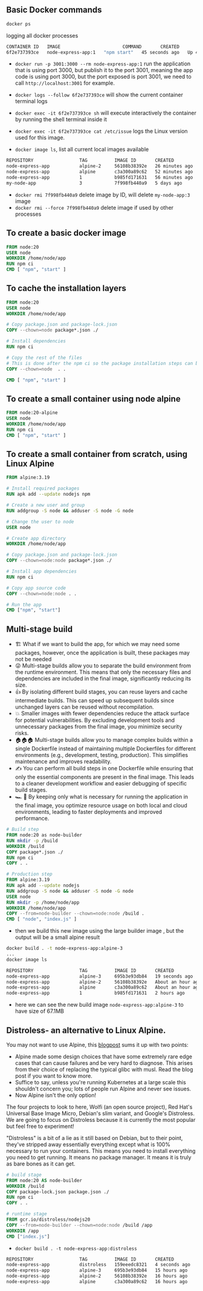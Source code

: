 ## Basic Docker commands

```sh
docker ps
```

logging all docker processes

```sh
CONTAINER ID   IMAGE                       COMMAND       CREATED          STATUS          PORTS                    NAMES
6f2e737393ce   node-express-app:1   "npm start"   45 seconds ago   Up 44 seconds   0.0.0.0:3001->3000/tcp   brave_clarke
```

- `docker run -p 3001:3000 --rm node-express-app:1` run the application that is using port 3000, but publish it to the port 3001, meaning the app code is using port 3000, but the port exposed is port 3001, we need to call `http://localhost:3001` for example.

- `docker logs --follow 6f2e737393ce` will show the current container terminal logs
- `docker exec -it 6f2e737393ce sh` will execute interactively the container by running the shell terminal inside it
- `docker exec -it 6f2e737393ce cat /etc/issue` logs the Linux version used for this image.
- `docker image ls`, list all current local images available
  
```sh
REPOSITORY                 TAG          IMAGE ID       CREATED          SIZE
node-express-app           alpine-2     56108b38392e   26 minutes ago   75.4MB
node-express-app           alpine       c3a300a89c62   52 minutes ago   135MB
node-express-app           1            b985fd171631   56 minutes ago   1.1GB
my-node-app                3            7f998fb440a9   5 days ago       1.09GB
```

- `docker rmi 7f998fb440a9` delete image by ID, will delete `my-node-app:3` image
- `docker rmi --force 7f998fb440a9` delete image if used by other processes

## To create a basic docker image

```Dockerfile
FROM node:20
USER node
WORKDIR /home/node/app
RUN npm ci
CMD [ "npm", "start" ]
```

## To cache the installation layers

```Dockerfile
FROM node:20
USER node
WORKDIR /home/node/app

# Copy package.json and package-lock.json
COPY --chown=node package*.json ./

# Install dependencies
RUN npm ci

# Copy the rest of the files
# This is done after the npm ci so the package installation steps can be cached
COPY --chown=node  . .

CMD [ "npm", "start" ]
```

## To create a small container using node alpine

```Dockerfile
FROM node:20-alpine
USER node
WORKDIR /home/node/app
RUN npm ci
CMD [ "npm", "start" ]
```
## To create a small container from scratch, using Linux Alpine

```Dockerfile
FROM alpine:3.19

# Install required packages
RUN apk add --update nodejs npm

# Create a new user and group
RUN addgroup -S node && adduser -S node -G node

# Change the user to node
USER node

# Create app directory
WORKDIR /home/node/app

# Copy package.json and package-lock.json
COPY --chown=node:node package*.json ./

# Install app dependencies
RUN npm ci

# Copy app source code
COPY --chown=node:node . .

# Run the app
CMD ["npm", "start"]
```

## Multi-stage build
- 🏗️ What if we want to build the app, for which we may need some packages, however, once the application is built, these packages may not be needed
- 😜 Multi-stage builds allow you to separate the build environment from the runtime environment. This means that only the necessary files and dependencies are included in the final image, significantly reducing its size.
- 👍 By isolating different build stages, you can reuse layers and cache intermediate builds. This can speed up subsequent builds since unchanged layers can be reused without recompilation.
- 💥 Smaller images with fewer dependencies reduce the attack surface for potential vulnerabilities. By excluding development tools and unnecessary packages from the final image, you minimize security risks.
- 🏠🏠🏠 Multi-stage builds allow you to manage complex builds within a single Dockerfile instead of maintaining multiple Dockerfiles for different environments (e.g., development, testing, production). This simplifies maintenance and improves readability.
- ✍️ You can perform all build steps in one Dockerfile while ensuring that only the essential components are present in the final image. This leads to a cleaner development workflow and easier debugging of specific build stages.
- 🏎️ 🏁 By keeping only what is necessary for running the application in the final image, you optimize resource usage on both local and cloud environments, leading to faster deployments and improved performance.

```Dockerfile
# Build step
FROM node:20 as node-builder
RUN mkdir -p /build
WORKDIR /build
COPY package*.json ./
RUN npm ci
COPY . .

# Production step
FROM alpine:3.19
RUN apk add --update nodejs
RUN addgroup -S node && adduser -S node -G node
USER node
RUN mkdir -p /home/node/app
WORKDIR /home/node/app
COPY --from=node-builder --chown=node:node /build .
CMD [ "node", "index.js" ]
```

- then we build this new image using the large builder image , but the output will be a small alpine result
```sh
docker build . -t node-express-app:alpine-3
...
docker image ls
```

```sh
REPOSITORY                 TAG          IMAGE ID       CREATED             SIZE
node-express-app           alpine-3     695b3e93db84   19 seconds ago      67.1MB
node-express-app           alpine-2     56108b38392e   About an hour ago   75.4MB
node-express-app           alpine       c3a300a89c62   About an hour ago   135MB
node-express-app           1            b985fd171631   2 hours ago         1.1GB
```

- here we can see the new build image `node-express-app:alpine-3` to have size of 67.1MB

## Distroless- an alternative to Linux Alpine.

You may not want to use Alpine, this [blogpost](https://martinheinz.dev/blog/92) sums it up with two points:
- Alpine made some design choices that have some extremely rare edge cases that can cause failures and be very hard to diagnose. This arises from their choice of replacing the typical glibc with musl. Read the blog post if you want to know more. 
- Suffice to say, unless you're running Kubernetes at a large scale this shouldn't concern you; lots of people run Alpine and never see issues.
- Now Alpine isn't the only option!

The four projects to look to here, Wolfi (an open source project), Red Hat's Universal Base Image Micro, Debian's slim variant, and Google's Distroless. We are going to focus on Distroless because it is currently the most popular but feel free to experiment!

"Distroless" is a bit of a lie as it still based on Debian, but to their point, they've stripped away essentially everything except what is 100% necessary to run your containers. This means you need to install everything you need to get running. It means no package manager. It means it is truly as bare bones as it can get.

```Dockerfile
# build stage
FROM node:20 AS node-builder
WORKDIR /build
COPY package-lock.json package.json ./
RUN npm ci
COPY . .

# runtime stage
FROM gcr.io/distroless/nodejs20
COPY --from=node-builder --chown=node:node /build /app
WORKDIR /app
CMD ["index.js"]
```

- `docker build . -t node-express-app:distroless`

```sh
REPOSITORY                 TAG          IMAGE ID       CREATED         SIZE
node-express-app           distroless   159eeedc8321   4 seconds ago   133MB
node-express-app           alpine-3     695b3e93db84   15 hours ago    67.1MB
node-express-app           alpine-2     56108b38392e   16 hours ago    75.4MB
node-express-app           alpine       c3a300a89c62   16 hours ago    135MB
```